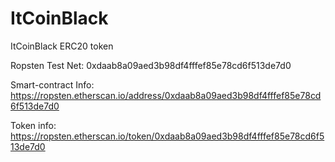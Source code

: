 # ItCoinBlack
ItCoinBlack ERC20 token

Ropsten Test Net: 0xdaab8a09aed3b98df4fffef85e78cd6f513de7d0

Smart-contract Info:
https://ropsten.etherscan.io/address/0xdaab8a09aed3b98df4fffef85e78cd6f513de7d0

Token info:
https://ropsten.etherscan.io/token/0xdaab8a09aed3b98df4fffef85e78cd6f513de7d0
